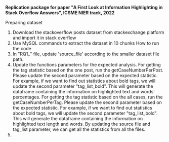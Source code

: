 __Replication package for paper "A First Look at Information Highlighting in Stack Overflow Answers", ICSME NIER track, 2022__

Preparing dataset
1. Download the stackoverflow posts dataset from stackexchange platform and import it in stack overflow 
2. Use MySQL commands to extract the dataset in 10 chunks
How to run the code
1. In "RQ1_" file, update 'source_file' according to the smaller dataset file path. 
2. Update the functions parameters for the expected analysis.
For getting the tag statistic based on the one post, run the getCaseNumberPerPost. Please update the second parameter based on the expected statistic. For example, if we want to find out statistics about bold tags, we will update the second parameter "tag_list_bold". 
This will generate the dataframe containing the information on highlighted text and words' percentages.
For getting the tag statistic based on the all cases, run the getCaseNumberPerTag. Please update the second parameter based on the expected statistic. For example, if we want to find out statistics about bold tags, we will update the second parameter "tag_list_bold". 
This will generate the dataframe containing the information on highlighted text length and words.
By updating the source file and tag_list parameter, we can get all the statistics from all the files.
3.
